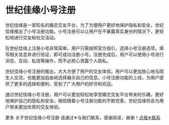 # 世纪佳缘小号注册

世纪佳缘是一家知名的婚恋交友平台，为了方便用户更好地保护隐私和安全，世纪佳缘推出了小号注册功能。小号注册可以让用户在不暴露真实身份的情况下，更轻松地进行交友和社交活动。

在世纪佳缘上注册小号非常简单。用户只需按照官方指引，选择小号注册选项，填写相关信息并进行验证，即可成功注册小号。注册完成后，用户可以使用小号进行浏览、互动、私信等操作，而不必担心泄露个人隐私。

世纪佳缘小号注册的推出，大大方便了用户的交友体验。用户可以更加放心地与陌生人交流，也能更加自由地选择展示自己的信息。小号注册功能的上线，为用户提供了更多的选择和便利，受到了广大用户的好评和欢迎。

通过世纪佳缘小号注册，用户可以更加轻松地享受婚恋交友平台带来的乐趣，更好地保护自己的隐私和安全。相信随着小号注册功能的不断完善，世纪佳缘将会为用户带来更加优质的交友体验。

更多 关于世纪佳缘小号注册 请通过✈与我们联系，感谢阅读，谢谢！[点我✈联系](https://ss.k02.cc)